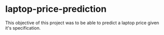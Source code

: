 # laptop-price-prediction
This objective of this project was to be able to predict a laptop price given it's specification.
